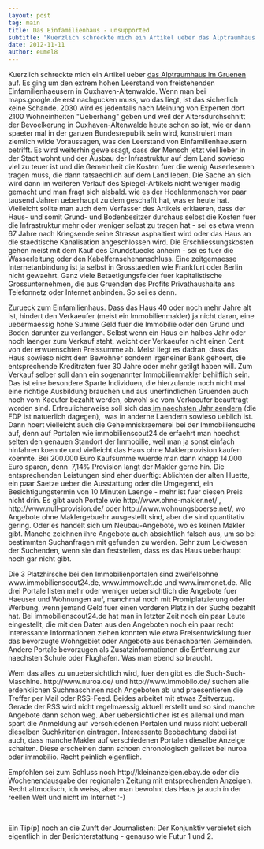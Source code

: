 ```yaml
---
layout: post
tag: main
title: Das Einfamilienhaus - unsupported
subtitle: "Kuerzlich schreckte mich ein Artikel ueber das Alptraumhaus im Gruenen auf. Es ging um den extrem hohen Leerstand von freistehenden Einfamilienhaeusern in Cuxhaven-Altenwalde. Wenn man bei maps.google.de erst nachgucken muss, wo das liegt, ist das siche&hellip;"
date: 2012-11-11
author: eumel8
---
```


<p>Kuerzlich schreckte mich ein Artikel ueber <a href="http://www.spiegel.de/wirtschaft/cuxhaven-demografischer-wandel-bedroht-einfamilienhausviertel-a-863006.html" target="_blank">das Alptraumhaus im Gruenen</a> auf. Es ging um den extrem hohen Leerstand von freistehenden Einfamilienhaeusern in Cuxhaven-Altenwalde. Wenn man bei maps.google.de erst nachgucken muss, wo das liegt, ist das sicherlich keine Schande. 2030 wird es jedenfalls nach Meinung von Experten dort 2100 Wohneinheiten "Ueberhang" geben und weil der Altersdurchschnitt der Bevoelkerung in Cuxhaven-Altenwalde heute schon so ist, wie er dann spaeter mal in der ganzen Bundesrepublik sein wird, konstruiert man ziemlich wilde Voraussagen, was den Leerstand von Einfamilienhaeusern betrifft. Es wird weiterhin geweissagt, dass der Mensch jetzt viel lieber in der Stadt wohnt und der Ausbau der Infrastruktur auf dem Land sowieso viel zu teuer ist und die Gemeinheit die Kosten fuer die wenig Auserlesenen tragen muss, die dann tatsaechlich auf dem Land leben. Die Sache an sich wird dann im weiteren Verlauf des Spiegel-Artikels nicht weniger madig gemacht und man fragt sich alsbald. wie es der Hoehlenmensch vor paar tausend Jahren ueberhaupt zu dem geschafft hat, was er heute hat. Vielleicht sollte man auch dem Verfasser des Artikels erklaeren, dass der Haus- und somit Grund- und Bodenbesitzer durchaus selbst die Kosten fuer die Infrastruktur mehr oder weniger selbst zu tragen hat - sei es etwa wenn 67 Jahre nach Kriegsende seine Strasse asphaltiert wird oder das Haus an die staedtische Kanalisation angeschlossen wird. Die Erschliessungskosten gehen meist mit dem Kauf des Grundstuecks anheim - sei es fuer die Wasserleitung oder den Kabelfernsehenanschluss. Eine zeitgemaesse Internetanbindung ist ja selbst in Grosstaedten wie Frankfurt oder Berlin nicht gewaehrt. Ganz viele Betaetigungsfelder fuer kapitalistische Grossunternehmen, die aus Gruenden des Profits Privathaushalte ans Telefonnetz oder Internet anbinden. So sei es denn.</p>
<p>Zurueck zum Einfamilienhaus. Dass das Haus 40 oder noch mehr Jahre alt ist, hindert den Verkaeufer (meist ein Immobilienmakler) ja nicht daran, eine uebermaessig hohe Summe Geld fuer die Immobilie oder den Grund und Boden darunter zu verlangen. Selbst wenn ein Haus ein halbes Jahr oder noch laenger zum Verkauf steht, weicht der Verkaeufer nicht einen Cent von der erwuenschten Preissumme ab. Meist liegt es dadran, dass das Haus sowieso nicht dem Bewohner sondern irgeneiner Bank gehoert, die entsprechende Kreditraten fuer 30 Jahre oder mehr getilgt haben will. Zum Verkauf selber soll dann ein sogenannter Immobilienmakler behilflich sein. Das ist eine besondere Sparte Individuen, die hierzulande noch nicht mal eine richtige Ausbildung brauchen und aus unerfindlichen Gruenden auch noch vom Kaeufer bezahlt werden, obwohl sie vom Verkaeufer beauftragt worden sind. Erfreulicherweise soll sich das<a href="http://www.fr-online.de/wirtschaft/maklerprovision-bezahlen-vermieter-bald-den-makler-,1472780,20700696.html" target="_blank"> im naechsten Jahr aendern</a> (die FDP ist natuerlich dagegen),  was in anderne Laendern sowieso ueblich ist. Dann hoert vielleicht auch die Geheimniskraemerei bei der Immobiliensuche auf, denn auf Portalen wie immobilienscout24.de erfaehrt man hoechst selten den genauen Standort der Immobilie, weil man ja sonst einfach hinfahren koennte und vielleicht das Haus ohne Maklerprovision kaufen koennte. Bei 200.000 Euro Kaufsumme wuerde man dann knapp 14.000 Euro sparen, denn  7,14% Provision langt der Makler gerne hin. Die entsprechenden Leistungen sind eher duerftig: Ablichten der alten Huette, ein paar Saetze ueber die Ausstattung oder die Umgegend, ein Besichtigungstermin von 10 Minuten Laenge - mehr ist fuer diesen Preis nicht drin. Es gibt auch Portale wie http://www.ohne-makler.net/ , http://www.null-provision.de/ oder http://www.wohnungsboerse.net/, wo Angebote ohne Maklergebuehr ausgestellt sind, aber die sind quantitativ gering. Oder es handelt sich um Neubau-Angebote, wo es keinen Makler gibt. Manche zeichnen ihre Angebote auch absichtlich falsch aus, um so bei bestimmten Suchanfragen mit gefunden zu werden. Sehr zum Leidwesen der Suchenden, wenn sie dan feststellen, dass es das Haus ueberhaupt noch gar nicht gibt.</p>
<p>Die 3 Platzhirsche bei den Immobilienportalen sind zweifelsohne www.immobilienscout24.de, www.immowelt.de und www.immonet.de. Alle drei Portale listen mehr oder weniger uebersichtlich die Angebote fuer Haeuser und Wohnungen auf, manchmal noch mit Promiplatzierung oder Werbung, wenn jemand Geld fuer einen vorderen Platz in der Suche bezahlt hat. Bei immobilienscout24.de hat man in letzter Zeit noch ein paar Leute eingestellt, die mit den Daten aus den Angeboten noch ein paar recht interessante Informationen ziehen konnten wie etwa Preisentwicklung fuer das bevorzugte Wohngebiet oder Angebote aus benachbarten Gemeinden. Andere Portale bevorzugen als Zusatzinformationen die Entfernung zur naechsten Schule oder Flughafen. Was man ebend so braucht.</p>
<p>Wem das alles zu unuebersichtlich wird, fuer den gibt es die Such-Such-Maschine. http://www.nuroa.de/ und http://www.immobilo.de/ suchen alle erdenklichen Suchmaschinen nach Angeboten ab und praesentieren die Treffer per Mail oder RSS-Feed. Beides arbeitet mit etwas Zeitverzug. Gerade der RSS wird nicht regelmaessig aktuell erstellt und so sind manche Angebote dann schon weg. Aber uebersichtlicher ist es allemal und man spart die Anmeldung auf verschiedenen Portalen und muss nicht ueberall dieselben Suchkriterien eintragen. Interessante Beobachtung dabei ist auch, dass manche Makler auf verschiedenen Portalen dieselbe Anzeige schalten. Diese erscheinen dann schoen chronologisch gelistet bei nuroa oder immobilio. Recht peinlich eigentlich.</p>
<p>Empfohlen sei zum Schluss noch http://kleinanzeigen.ebay.de oder die Wochenendausgabe der regionalen Zeitung mit entsprechenden Anzeigen. Recht altmodisch, ich weiss, aber man bewohnt das Haus ja auch in der reellen Welt und nicht im Internet :-)</p>
<p> </p>
<p>Ein Tip(p) noch an die Zunft der Journalisten: Der Konjunktiv verbietet sich eigentlich in der Berichterstattung - genauso wie Futur 1 und 2.</p>
